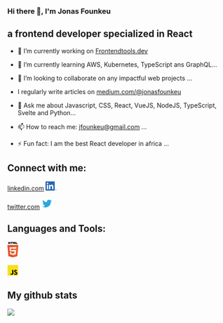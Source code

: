 ### Hi there 👋,  I'm Jonas Founkeu
##      a frontend developer specialized in React



- 🔭 I’m currently working on [Frontendtools.dev](https://frontend-toolkit-f93tktkhq-sauravgupta2800.vercel.app/) 
- 🌱 I’m currently learning AWS, Kubernetes, TypeScript ans GraphQL...
- 👯 I’m looking to collaborate on any impactful web projects ...
- I regularly write articles on [medium.com/@jonasfounkeu](https://medium.com/@jonasfounkeu)
- 💬 Ask me about Javascript, CSS, React, VueJS, NodeJS, TypeScript, Svelte and Python...
- 📫 How to reach me: jfounkeu@gmail.com ...

- ⚡ Fun fact:  I am the best React developer in africa ...


## Connect with me:
[linkedin.com](https://www.linkedin.com/in/jonasfounkeu/)
 <img
  src="lkd.png"
  alt="Alt text"
  title="Optional title"
  style="display: inline-block; margin: 0 auto; width: 25px">



 [twitter.com](https://www.twitter.com/JFounkeu/) 
 <img
  src="twitter.png"
  alt="Alt text"
  title="Optional title"
  style="display: inline-block; margin: 0 auto; width: 25px">




## Languages and Tools:
<img
  src="HTML5.png"
  alt="Alt text"
  title="Optional title"
  style="display: inline-block; margin: 0 auto; width: 25px">

<img
  src="javascript.png"
  alt="Alt text"
  title="Optional title"
  style="display: inline-block; margin: 0 auto; width: 25px">


## My github stats

<img height="180em" src="https://github-readme-stats.vercel.app/api?username=jonasfounkeu&show_icons=true&hide_border=true&&count_private=true&include_all_commits=true" />

